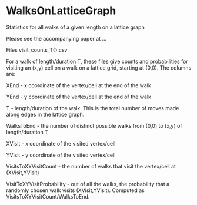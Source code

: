 # WalksOnLatticeGraph
Statistics for all walks of a given length on a lattice graph

Please see the accompanying paper at ...

Files visit_counts_T{}.csv

For a walk of length/duration T, these files give counts and probabilities for visiting an (x,y) cell on a walk on a lattice grid, starting at (0,0). The columns are:

XEnd - x coordinate of the vertex/cell at the end of the walk

YEnd - y coordinate of the vertex/cell at the end of the walk

T - length/duration of the walk. This is the total number of moves made along edges in the lattice graph.

WalksToEnd - the number of distinct possible walks from (0,0) to (x,y) of length/duration T

XVisit - x coordinate of the visited vertex/cell

YVisit - y coordinate of the visited vertex/cell

VisitsToXYVisitCount - the number of walks that visit the vertex/cell at (XVisit,YVisit)

VisitToXYVisitProbability - out of all the walks, the probability that a randomly chosen walk visits (XVisit,YVisit). Computed as VisitsToXYVisitCount/WalksToEnd.
